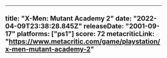 
---
title: "X-Men: Mutant Academy 2"
date: "2022-04-09T23:38:28.845Z"
releaseDate: "2001-09-17"
platforms: ["ps1"]
score: 72
metacriticLink: "https://www.metacritic.com/game/playstation/x-men-mutant-academy-2"
---
